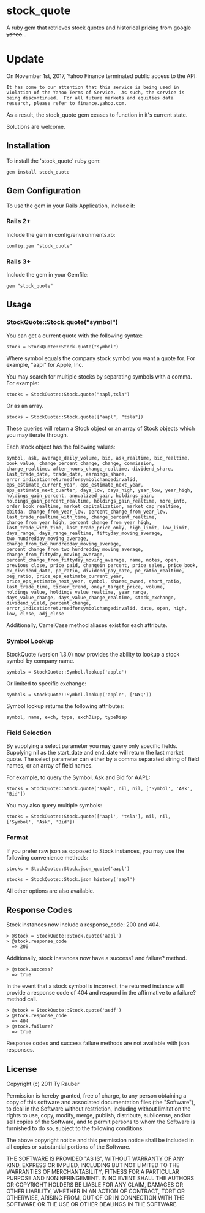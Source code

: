 # stock_quote

A ruby gem that retrieves stock quotes and historical pricing from ~~google~~ ~~yahoo~~...

# Update

On November 1st, 2017, Yahoo Finance terminated public access to the API:

`It has come to our attention that this service is being used in violation of the Yahoo Terms of Service.  As such, the service is being discontinued.  For all future markets and equities data research, please refer to finance.yahoo.com.`

As a result, the stock_quote gem ceases to function in it's current state.

Solutions are welcome.

## Installation

To install the 'stock_quote' ruby gem:

`gem install stock_quote`

## Gem Configuration

To use the gem in your Rails Application, include it:

### Rails 2+

Include the gem in config/environments.rb:

`config.gem "stock_quote"`

### Rails 3+

Include the gem in your Gemfile:

`gem "stock_quote"`

## Usage

### StockQuote::Stock.quote("symbol")

You can get a current quote with the following syntax:

`stock = StockQuote::Stock.quote("symbol")`

Where symbol equals the company stock symbol you want a quote for. For example, "aapl" for Apple, Inc.

You may search for multiple stocks by separating symbols with a comma. For example:

`stocks = StockQuote::Stock.quote("aapl,tsla")`

Or as an array.

`stocks = StockQuote::Stock.quote(["aapl", "tsla"])`

These queries will return a Stock object or an array of Stock objects which you may iterate through. 

Each stock object has the following values:

`symbol, ask, average_daily_volume, bid, ask_realtime, bid_realtime, book_value, change_percent_change, change, commission, change_realtime, after_hours_change_realtime, dividend_share, last_trade_date, trade_date, earnings_share, error_indicationreturnedforsymbolchangedinvalid, eps_estimate_current_year, eps_estimate_next_year, eps_estimate_next_quarter, days_low, days_high, year_low, year_high, holdings_gain_percent, annualized_gain, holdings_gain, holdings_gain_percent_realtime, holdings_gain_realtime, more_info, order_book_realtime, market_capitalization, market_cap_realtime, ebitda, change_from_year_low, percent_change_from_year_low, last_trade_realtime_with_time, change_percent_realtime, change_from_year_high, percent_change_from_year_high, last_trade_with_time, last_trade_price_only, high_limit, low_limit, days_range, days_range_realtime, fiftyday_moving_average, two_hundredday_moving_average, change_from_two_hundredday_moving_average, percent_change_from_two_hundredday_moving_average, change_from_fiftyday_moving_average, percent_change_from_fiftyday_moving_average, name, notes, open, previous_close, price_paid, changein_percent, price_sales, price_book, ex_dividend_date, pe_ratio, dividend_pay_date, pe_ratio_realtime, peg_ratio, price_eps_estimate_current_year, price_eps_estimate_next_year, symbol, shares_owned, short_ratio, last_trade_time, ticker_trend, oneyr_target_price, volume, holdings_value, holdings_value_realtime, year_range, days_value_change, days_value_change_realtime, stock_exchange, dividend_yield, percent_change, error_indicationreturnedforsymbolchangedinvalid, date, open, high, low, close, adj_close`

Additionally, CamelCase method aliases exist for each attribute.

### Symbol Lookup

StockQuote (version 1.3.0) now provides the ability to lookup a stock symbol by company name.

`symbols = StockQuote::Symbol.lookup('apple')`

Or limited to specific exchange:

`symbols = StockQuote::Symbol.lookup('apple', ['NYQ'])`

Symbol lookup returns the following attributes:

`symbol, name, exch, type, exchDisp, typeDisp`

### Field Selection

By supplying a select parameter you may query only specific fields. Supplying nil as the start_date and end_date will return the last market quote.  The select parameter can either by a comma separated string of field names, or an array of field names.

For example, to query the Symbol, Ask and Bid for AAPL:

`stocks = StockQuote::Stock.quote('aapl', nil, nil, ['Symbol', 'Ask', 'Bid'])`

You may also query multiple symbols:

`stocks = StockQuote::Stock.quote(['aapl', 'tsla'], nil, nil, ['Symbol', 'Ask', 'Bid'])`

### Format

If you prefer raw json as opposed to Stock instances, you may use the following convenience methods:

`stocks = StockQuote::Stock.json_quote('aapl')`

`stocks = StockQuote::Stock.json_history('aapl')`

All other options are also available.


## Response Codes

Stock instances now include a response_code: 200 and 404.

    > @stock = StockQuote::Stock.quote('aapl')
    > @stock.response_code
      => 200

Additionally, stock instances now have a success? and failure? method.

    > @stock.success?
      => true

In the event that a stock symbol is incorrect, the returned instance will provide a response code of 404 and respond in the affirmative to a failure? method call.

    > @stock = StockQuote::Stock.quote('asdf')
    > @stock.response_code
      => 404
    > @stock.failure?
      => true

Response codes and success failure methods are not available with json responses.

## License

Copyright (c) 2011 Ty Rauber

Permission is hereby granted, free of charge, to any person obtaining a copy
of this software and associated documentation files (the "Software"), to deal
in the Software without restriction, including without limitation the rights
to use, copy, modify, merge, publish, distribute, sublicense, and/or sell
copies of the Software, and to permit persons to whom the Software is
furnished to do so, subject to the following conditions:

The above copyright notice and this permission notice shall be included in
all copies or substantial portions of the Software.

THE SOFTWARE IS PROVIDED "AS IS", WITHOUT WARRANTY OF ANY KIND, EXPRESS OR
IMPLIED, INCLUDING BUT NOT LIMITED TO THE WARRANTIES OF MERCHANTABILITY,
FITNESS FOR A PARTICULAR PURPOSE AND NONINFRINGEMENT. IN NO EVENT SHALL THE
AUTHORS OR COPYRIGHT HOLDERS BE LIABLE FOR ANY CLAIM, DAMAGES OR OTHER
LIABILITY, WHETHER IN AN ACTION OF CONTRACT, TORT OR OTHERWISE, ARISING FROM,
OUT OF OR IN CONNECTION WITH THE SOFTWARE OR THE USE OR OTHER DEALINGS IN
THE SOFTWARE.

